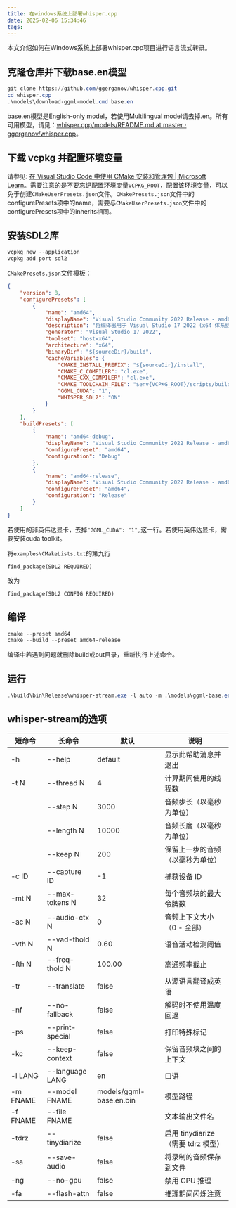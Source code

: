 ```yaml
---
title: 在windows系统上部署whisper.cpp
date: 2025-02-06 15:34:46
tags:
---
```

本文介绍如何在Windows系统上部署whisper.cpp项目进行语言流式转录。

## 克隆仓库并下载base.en模型

```powershell
git clone https://github.com/ggerganov/whisper.cpp.git
cd whisper.cpp
.\models\download-ggml-model.cmd base.en
```

base.en模型是English-only model，若使用Multilingual model请去掉.en。所有可用模型，请见：[whisper.cpp/models/README.md at master · ggerganov/whisper.cpp](https://github.com/ggerganov/whisper.cpp/blob/master/models/README.md)。

## 下载 vcpkg 并配置环境变量

请参见: [在 Visual Studio Code 中使用 CMake 安装和管理包 | Microsoft Learn](https://learn.microsoft.com/zh-cn/vcpkg/get_started/get-started-vscode?pivots=shell-powershell)。需要注意的是不要忘记配置环境变量`VCPKG_ROOT`，配置该环境变量，可以免于创建`CMakeUserPresets.json`文件。`CMakePresets.json`文件中的configurePresets项中的name，需要与`CMakeUserPresets.json`文件中的configurePresets项中的inherits相同。

## 安装SDL2库

```powershell
vcpkg new --application
vcpkg add port sdl2
```

`CMakePresets.json`文件模板：

```json
{
	"version": 8,
	"configurePresets": [
		{
			"name": "amd64",
			"displayName": "Visual Studio Community 2022 Release - amd64",
			"description": "将编译器用于 Visual Studio 17 2022 (x64 体系结构)",
			"generator": "Visual Studio 17 2022",
			"toolset": "host=x64",
			"architecture": "x64",
			"binaryDir": "${sourceDir}/build",
			"cacheVariables": {
				"CMAKE_INSTALL_PREFIX": "${sourceDir}/install",
				"CMAKE_C_COMPILER": "cl.exe",
				"CMAKE_CXX_COMPILER": "cl.exe",
				"CMAKE_TOOLCHAIN_FILE": "$env{VCPKG_ROOT}/scripts/buildsystems/vcpkg.cmake",
				"GGML_CUDA": "1",
				"WHISPER_SDL2": "ON"
			}
		}
	],
	"buildPresets": [
        {
            "name": "amd64-debug",
            "displayName": "Visual Studio Community 2022 Release - amd64 - Debug",
            "configurePreset": "amd64",
            "configuration": "Debug"
        },
        {
            "name": "amd64-release",
            "displayName": "Visual Studio Community 2022 Release - amd64 - Release",
            "configurePreset": "amd64",
            "configuration": "Release"
        }
    ]
}
```

若使用的非英伟达显卡，去掉`"GGML_CUDA": "1",`这一行。若使用英伟达显卡，需要安装cuda toolkit。

将`examples\CMakeLists.txt`的第九行

```CMakeLists
find_package(SDL2 REQUIRED)
```

改为

```CMakeLists
find_package(SDL2 CONFIG REQUIRED)
```

## 编译

```powershell
cmake --preset amd64
cmake --build --preset amd64-release
```

编译中若遇到问题就删除build或out目录，重新执行上述命令。

## 运行

```powershell
.\build\bin\Release\whisper-stream.exe -l auto -m .\models\ggml-base.en.bin -t 8 --step 500 --length 5000
```

## whisper-stream的选项

| 短命令      | 长命令             | 默认                      | 说明                         |
| -------- | --------------- | ----------------------- | -------------------------- |
| -h       | --help          | default                 | 显示此帮助消息并退出                 |
| -t N     | --thread N      | 4                       | 计算期间使用的线程数                 |
|          | --step N        | 3000                    | 音频步长（以毫秒为单位）               |
|          | --length N      | 10000                   | 音频长度（以毫秒为单位）               |
|          | --keep N        | 200                     | 保留上一步的音频（以毫秒为单位）           |
| -c ID    | --capture ID    | -1                      | 捕获设备 ID                    |
| -mt N    | --max-tokens N  | 32                      | 每个音频块的最大令牌数                |
| -ac N    | --audio-ctx N   | 0                       | 音频上下文大小（0 - 全部）            |
| -vth N   | --vad-thold N   | 0.60                    | 语音活动检测阈值                   |
| -fth N   | --freq-thold N  | 100.00                  | 高通频率截止                     |
| -tr      | --translate     | false                   | 从源语言翻译成英语                  |
| -nf      | --no-fallback   | false                   | 解码时不使用温度回退                 |
| -ps      | --print-special | false                   | 打印特殊标记                     |
| -kc      | --keep-context  | false                   | 保留音频块之间的上下文                |
| -l LANG  | --language LANG | en                      | 口语                         |
| -m FNAME | --model FNAME   | models/ggml-base.en.bin | 模型路径                       |
| -f FNAME | --file FNAME    |                         | 文本输出文件名                    |
| -tdrz    | --tinydiarize   | false                   | 启用 tinydiarize（需要 tdrz 模型） |
| -sa      | --save-audio    | false                   | 将录制的音频保存到文件                |
| -ng      | --no-gpu        | false                   | 禁用 GPU 推理                  |
| -fa      | --flash-attn    | false                   | 推理期间闪烁注意                   |

